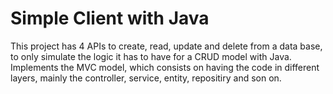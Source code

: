 # Simple Client with Java

This project has 4 APIs to create, read, update and delete from a data base, to only simulate the logic it has to have for a CRUD model with Java. Implements the MVC model, which consists on having the code in different layers, mainly the controller, service, entity, repositiry and son on. 
